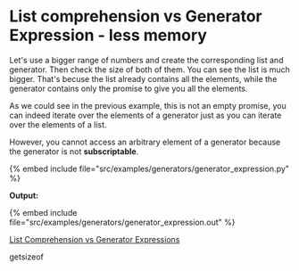 # List comprehension vs Generator Expression - less memory

Let's use a bigger range of numbers and create the corresponding list and generator. Then check the size of both of them.
You can see the list is much bigger. That's becuse the list already contains all the elements, while the generator contains
only the promise to give you all the elements.

As we could see in the previous example, this is not an empty promise, you can indeed iterate over the elements of a generator
just as you can iterate over the elements of a list.

However, you cannot access an arbitrary element of a generator because the generator is not **subscriptable**.


{% embed include file="src/examples/generators/generator_expression.py" %}

**Output:**

{% embed include file="src/examples/generators/generator_expression.out" %}

[List Comprehension vs Generator Expressions](https://code-maven.com/list-comprehension-vs-generator-expression)



getsizeof
